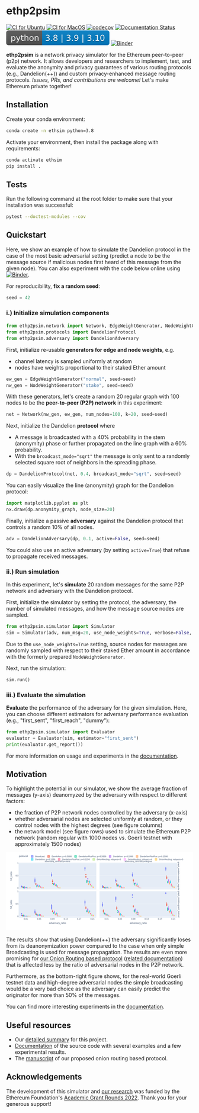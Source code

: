 # ethp2psim

[![CI for Ubuntu](https://github.com/ferencberes/ethsim/actions/workflows/ubuntu.yml/badge.svg)](https://github.com/ferencberes/ethsim/actions/workflows/ubuntu.yml)
[![CI for MacOS](https://github.com/ferencberes/ethsim/actions/workflows/macos.yml/badge.svg)](https://github.com/ferencberes/ethsim/actions/workflows/macos.yml)
[![codecov](https://codecov.io/gh/ferencberes/ethp2psim/branch/main/graph/badge.svg?token=6871LSZKSK)](https://codecov.io/gh/ferencberes/ethp2psim)
[![Documentation Status](https://readthedocs.org/projects/ethp2psim/badge/?version=latest)](https://ethp2psim.readthedocs.io/en/latest/?badge=latest)
![Python versions](pybadge.svg)
[![Binder](https://mybinder.org/badge_logo.svg)](https://mybinder.org/v2/gh/ferencberes/ethp2psim/HEAD?labpath=ipython/EthP2PSimExamples.ipynb)

**ethp2psim** is a network privacy simulator for the Ethereum peer-to-peer (p2p) network. It allows developers and researchers to implement, test, and evaluate the anonymity and privacy guarantees of various routing protocols (e.g., Dandelion(++)) and custom privacy-enhanced message routing protocols. *Issues, PRs, and contributions are welcome!* Let's make Ethereum private together!

## Installation

Create your conda environment:
```bash
conda create -n ethsim python=3.8
```

Activate your environment, then install the package along with requirements:
```bash
conda activate ethsim
pip install .
```

## Tests

Run the following command at the root folder to make sure that your installation was successful:
```bash
pytest --doctest-modules --cov
```

## Quickstart

Here, we show an example of how to simulate the Dandelion protocol in the case of the most basic adversarial setting (predict a node to be the message source if malicious nodes first heard of this message from the given node). You can also experiment with the code below online using [![Binder](https://mybinder.org/badge_logo.svg)](https://mybinder.org/v2/gh/ferencberes/ethp2psim/HEAD?labpath=EthP2PSimExamples.ipynb).

For reproducibility, **fix a random seed**:

```python
seed = 42
```

### i.) Initialize simulation components
```python
from ethp2psim.network import Network, EdgeWeightGenerator, NodeWeightGenerator
from ethp2psim.protocols import DandelionProtocol
from ethp2psim.adversary import DandelionAdversary
```

First, initialize re-usable **generators for edge and node weights**, e.g. 
   * channel latency is sampled uniformly at random
   * nodes have weights proportional to their staked Ether amount
   
```python
ew_gen = EdgeWeightGenerator("normal", seed=seed)
nw_gen = NodeWeightGenerator("stake", seed=seed)
```

With these generators, let's create a random 20 regular graph with 100 nodes to be the **peer-to-peer (P2P) network** in this experiment:
```python
net = Network(nw_gen, ew_gen, num_nodes=100, k=20, seed=seed)
```

Next, initialize the Dandelion **protocol** where 
   * A message is broadcasted with a 40% probability in the stem (anonymity) phase or further propagated on the line graph with a 60% probability.
   * With the `broadcast_mode="sqrt"` the message is only sent to a randomly selected square root of neighbors in the spreading phase.
   
```python
dp = DandelionProtocol(net, 0.4, broadcast_mode="sqrt", seed=seed)
```

You can easily visualize the line (anonymity) graph for the Dandelion protocol:
```python
import matplotlib.pyplot as plt
nx.draw(dp.anonymity_graph, node_size=20)
```

Finally, initialize a passive **adversary** against the Dandelion protocol that controls a random 10% of all nodes.
```python
adv = DandelionAdversary(dp, 0.1, active=False, seed=seed)
```
You could also use an active adversary (by setting `active=True`) that refuse to propagate received messages.

### ii.) Run simulation

In this experiment, let's **simulate** 20 random messages for the same P2P network and adversary with the Dandelion protocol.

First, initialize the simulator by setting the protocol, the adversary, the number of simulated messages, and how the message source nodes are sampled.
```python
from ethp2psim.simulator import Simulator
sim = Simulator(adv, num_msg=20, use_node_weights=True, verbose=False, seed=seed)
```
Due to the `use_node_weights=True` setting, source nodes for messages are randomly sampled with respect to their staked Ether amount in accordance with the formerly prepared `NodeWeightGenerator`.

Next, run the simulation:
```python
sim.run()
```

### iii.) Evaluate the simulation

**Evaluate** the performance of the adversary for the given simulation. Here, you can choose different estimators for adversary performance evaluation (e.g., "first_sent", "first_reach", "dummy"):
```python
from ethp2psim.simulator import Evaluator
evaluator = Evaluator(sim, estimator="first_sent")
print(evaluator.get_report())
```

For more information on usage and experiments in the [documentation](https://ethp2psim.readthedocs.io/en/latest/?badge=latest).

## Motivation

To highlight the potential in our simulator, we show the average fraction of messages (y-axis) deanomyzed by the adversary with respect to different factors:

* the fraction of P2P network nodes controlled by the adversary (x-axis)
* whether adversarial nodes are selected uniformly at random, or they control nodes with the highest degrees (see figure columns)
* the network model (see figure rows) used to simulate the Ethereum P2P network (random regular with 1000 nodes vs. Goerli testnet with approximately 1500 nodes) 

![motivation_figure](figures/passive_adversary_centrality_hit_ratio.png)

The results show that using Dandelion(++) the adversary significantly loses from its deanonymization power compared to the case when only simple Broadcasting is used for message propagation. The results are even more promising for [our Onion Routing based protocol](https://info.ilab.sztaki.hu/~kdomokos/OnionRoutingP2PEthereumPrivacy.pdf) ([related documentation](https://ethp2psim.readthedocs.io/en/latest/onion_routing.html)) that is affected less by the ratio of adversarial nodes in the P2P network.

Furthermore, as the bottom-right figure shows, for the real-world Goerli testnet data and high-degree adversarial nodes the simple broadcasting would be a very bad choice as the adversary can easily predict the originator for more than 50% of the messages.

You can find more interesting experiments in the [documentation](https://ethp2psim.readthedocs.io/en/latest/experiments.html).

## Useful resources

- Our [detailed summary](ethp2psim_summary.pdf) for this project.
- [Documentation](https://ethp2psim.readthedocs.io/en/latest/) of the source code with several examples and a few experimental results.
- The [manuscript](https://info.ilab.sztaki.hu/~kdomokos/OnionRoutingP2PEthereumPrivacy.pdf) of our proposed onion routing based protocol.

## Acknowledgements

The development of this simulator and [our research](https://info.ilab.sztaki.hu/~kdomokos/OnionRoutingP2PEthereumPrivacy.pdf) was funded by the Ethereum Foundation's [Academic Grant Rounds 2022](https://blog.ethereum.org/2022/07/29/academic-grants-grantee-announce). 
Thank you for your generous support!